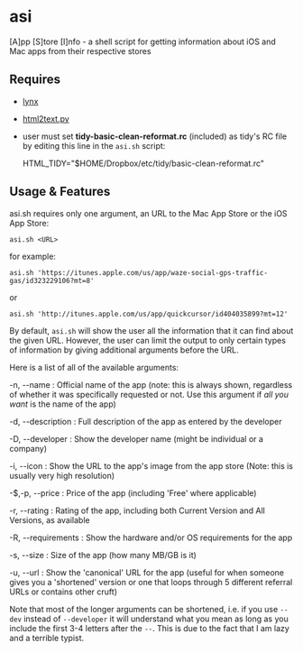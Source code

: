 # asi #

[A]pp [S]tore [I]nfo - a shell script for getting information about iOS and Mac apps from their respective stores

## Requires ##


* [lynx](http://lynx.browser.org)
* [html2text.py](https://github.com/aaronsw/html2text/)
* user must set **tidy-basic-clean-reformat.rc** (included) as tidy's RC file by editing this line in the `asi.sh` script:

	HTML_TIDY="$HOME/Dropbox/etc/tidy/basic-clean-reformat.rc"

## Usage & Features ##

asi.sh requires only one argument, an URL to the Mac App Store or the iOS App Store:

	asi.sh <URL>

for example:

	asi.sh 'https://itunes.apple.com/us/app/waze-social-gps-traffic-gas/id323229106?mt=8'

or

	asi.sh 'http://itunes.apple.com/us/app/quickcursor/id404035899?mt=12'

By default, `asi.sh` will show the user all the information that it can find about the given URL. However, the user can limit the output to only certain types of information by giving additional arguments before the URL.

Here is a list of all of the available arguments:

-n, --name
: Official name of the app (note: this is always shown, regardless of whether it was specifically requested or not. Use this argument if *all you want* is the name of the app)

-d,	--description
: Full description of the app as entered by the developer

-D, --developer
: Show the developer name (might be individual or a company)

-i, --icon
: Show the URL to the app's image from the app store (Note: this is usually very high resolution)

-$,-p, --price
: Price of the app (including 'Free' where applicable)

-r, --rating
: Rating of the app, including both Current Version and All Versions, as available

-R, --requirements
: Show the hardware and/or OS requirements for the app

-s, --size
: Size of the app (how many MB/GB is it)

-u, --url
: Show the 'canonical' URL for the app (useful for when someone gives you a 'shortened' version or one that loops through 5 different referral URLs or contains other cruft)
	
Note that most of the longer arguments can be shortened, i.e. if you use `--dev` instead of `--developer` it will understand what you mean as long as you include the first 3-4 letters after the `--`. This is due to the fact that I am lazy and a terrible typist.

